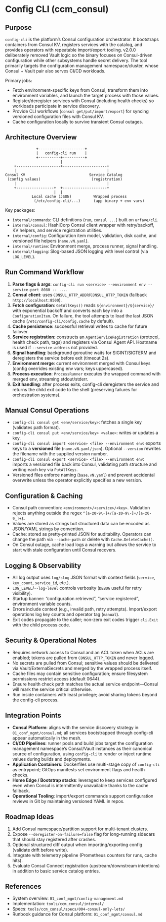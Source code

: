 # Config CLI (ccm_consul)

## Purpose

`config-cli` is the platform’s Consul configuration orchestrator. It bootstraps containers from Consul KV, registers services with the catalog, and provides operators with repeatable import/export tooling. v2.0.0 deliberately removed Vault logic so the binary focuses on Consul-driven configuration while other subsystems handle secret delivery. The tool primarily targets the configuration management namespace/cluster, whose Consul + Vault pair also serves CI/CD workloads.

Primary jobs:

- Fetch environment-specific keys from Consul, transform them into environment variables, and launch the target process with those values.
- Register/deregister services with Consul (including health checks) so workloads participate in service discovery.
- Provide CLI workflows (`consul get/put/import/export`) for syncing versioned configuration files with Consul KV.
- Cache configuration locally to survive transient Consul outages.

## Architecture Overview

```text
              +---------------------+
              |   config-cli run    |
              +----------+----------+
                         |
    +--------------------+--------------------+
    |                                         |
Consul KV                             Service Catalog
 (config values)                       (registration)
    |                                         |
    +-----------------+  +--------------------+
                      |  |
            Local cache (JSON)          Wrapped process
             (/etc/config-cli/...)      (app binary + env vars)
```

Key packages:

- `internal/commands`: CLI definitions (`run`, `consul ...`) built on `urfave/cli`.
- `internal/consul`: HashiCorp Consul client wrapper with retry/backoff, KV helpers, and service registration utilities.
- `internal/config`: Configuration item model, validation, disk cache, and versioned file helpers (`name.vN.yaml`).
- `internal/runtime`: Environment merge, process runner, signal handling.
- `internal/logging`: Slog-based JSON logging with level control (via `LOG_LEVEL`).

## Run Command Workflow

1. **Parse flags & args**: `config-cli run <service> --environment env --service-port 8080 -- ...`.
2. **Consul client**: uses `CONSUL_HTTP_ADDR`/`CONSUL_HTTP_TOKEN` (fallback `http://localhost:8500`).
3. **Fetch configuration**: `GetAllKeys()` reads `${environment}/${service}/` with exponential backoff and converts each key into a `ConfigurationItem`. On failure, the tool attempts to load the last JSON cache (`/etc/config-cli/config.cache` by default).
4. **Cache persistence**: successful retrieval writes to cache for future failover.
5. **Service registration**: constructs an `AgentServiceRegistration` (protocol, health check path, tags) and registers via Consul Agent API. Hostname is used if `--service-address` not provided.
6. **Signal handling**: background goroutine waits for SIGINT/SIGTERM and deregisters the service before exit (timeout 2s).
7. **Environment merge**: current environment merged with Consul keys (config overrides existing env vars; keys uppercased).
8. **Process execution**: `ProcessRunner` executes the wrapped command with merged env, streaming stdout/stderr.
9. **Exit handling**: after process exits, config-cli deregisters the service and returns the child exit code to the shell (preserving failures for orchestration systems).

## Manual Consul Operations

- `config-cli consul get <env/service/key>`: fetches a single key (validates path format).
- `config-cli consul put <env/service/key> <value>`: writes or updates a key.
- `config-cli consul import <service> <file> --environment env`: exports keys to a **versioned** file (`name.vN.yaml/json`). Optional `--version` rewrites the filename with the supplied version number.
- `config-cli consul export <service> <file> --environment env`: imports a versioned file back into Consul, validating path structure and writing each key via `PutAllKeys`.
- Versioned files enforce naming (`base.vN.yaml`) and prevent accidental overwrite unless the operator explicitly specifies a new version.

## Configuration & Caching

- Consul path convention: `<environment>/<service>/<key>`. Validation rejects anything outside the regex `^[a-z0-9\-]+/[a-z0-9\-]+/[a-z0-9_]+$`.
- Values are stored as strings but structured data can be encoded as JSON/YAML strings by convention.
- Cache: stored as pretty-printed JSON for auditability. Operators can change the path via `--cache-path` or delete with `Cache.DeleteCache()`.
- On Consul outage, cache load logs a warning but allows the service to start with stale configuration until Consul recovers.

## Logging & Observability

- All log output uses `log/slog` JSON format with context fields (`service`, `key_count`, `service_id`, etc.).
- `LOG_LEVEL`/`--log-level` controls verbosity (`DEBUG` useful for retry visibility).
- Startup banner: “configuration retrieved”, “service registered”, environment variable counts.
- Errors include context (e.g., invalid path, retry attempts). Import/export operations log key counts and operator tag (`manual`).
- Exit codes propagate to the caller; non-zero exit codes trigger `cli.Exit` with the child process code.

## Security & Operational Notes

- Requires network access to Consul and an ACL token when ACLs are enabled; tokens are pulled from `CONSUL_HTTP_TOKEN` and never logged.
- No secrets are pulled from Consul; sensitive values should be delivered via Vault/ExternalSecrets and merged by the wrapped process itself.
- Cache files may contain sensitive configuration; ensure filesystem permissions restrict access (default 0644).
- Ensure health check path matches the actual service endpoint—Consul will mark the service critical otherwise.
- Run inside containers with least privilege; avoid sharing tokens beyond the config-cli process.

## Integration Points

- **Consul Platform**: aligns with the service discovery strategy in `01_conf_mgmt/consul.md`; all services bootstrapped through config-cli appear automatically in the mesh.
- **CI/CD Pipelines**: runner pools and build jobs target the configuration management namespace’s Consul/Vault instances as their canonical source of configuration, using `config-cli` to render or inject runtime values during builds and deployments.
- **Application Containers**: Dockerfiles use multi-stage copy of `config-cli` as entrypoint; GitOps manifests set environment flags and health checks.
- **Home Edge / Bootstrap stacks**: leveraged to keep services configured even when Consul is intermittently unavailable thanks to the cache fallback.
- **Operational Tooling**: import/export commands support configuration reviews in Git by maintaining versioned YAML in repos.

## Roadmap Ideas

1. Add Consul namespace/partition support for multi-tenant clusters.
2. Expose `--deregister-on-failure=false` flag for long-running sidecars that should stay registered after crashes.
3. Optional structured diff output when importing/exporting config (validate drift before write).
4. Integrate with telemetry pipeline (Prometheus counters for runs, cache hits).
5. Evaluate Consul Connect registration (upstream/downstream intentions) in addition to basic service catalog entries.

## References

- System overview: `01_conf_mgmt/config-management.md`
- Implementation: `tools/ccm_consul/internal/`
- Specs: `tools/ccm_consul/specs/004-consul-only-lets/`
- Runbook guidance for Consul platform: `01_conf_mgmt/consul.md`

